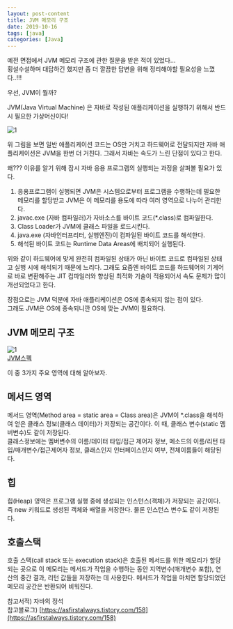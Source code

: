 ```yaml
---
layout: post-content
title: JVM 메모리 구조
date: 2019-10-16
tags: [java]
categories: [Java]
---
```


예전 면접에서 JVM 메모리 구조에 관한 질문을 받은 적이 있었다...    
횡설수설하며 대답하긴 했지만 좀 더 깔끔한 답변을 위해 정리해야할 필요성을 느꼈다..!!!    

우선, JVM이 뭘까?

JVM(Java Virtual Machine) 은 자바로 작성된 애플리케이션을 실행하기 위해서 반드시 필요한 가상머신이다!

![1](/assets/images/2019-10-16-img/memory01.png)    <br/> 

위 그림을 보면 일반 애플리케이션 코드는 OS만 거치고 하드웨어로 전달되지만 자바 애플리케이션은 JVM을 한번 더 거친다. 
그래서 자바는 속도가 느린 단점이 있다고 한다.

왜??? 이유를 알기 위해 잠시 자바 응용 프로그램의 실행되는 과정을 살펴볼 필요가 있다. 
   
1. 응용프로그램이 실행되면 JVM은 시스템으로부터 프로그램을 수행하는데 필요한 메모리를 할당받고 JVM은 이 메모리를 용도에 따라 여러 영역으로 나누어 관리한다.
2. javac.exe (자바 컴파일러)가 자바소스를 바이트 코드(*.class)로 컴파일한다.
3. Class Loader가 JVM에 클래스 파일을 로드시킨다.
4. java.exe (자바인터프리터, 실행엔진)이 컴파일된 바이트 코드를 해석한다.
5. 해석된 바이트 코드는 Runtime Data Areas에 배치되어 실행된다.

위와 같이 하드웨어에 맞게 완전히 컴파일된 상태가 아닌 바이트 코드로 컴파일된 상태고 실행 시에 해석되기 때문에 느리다. 
그래도 요즘엔 바이트 코드를 하드웨어의 기계어로 바로 변환해주는 JIT 컴파일러와 향상된 최적화 기술이 적용되어서 속도 문제가 많이 개선되었다고 한다.

장점으로는 JVM 덕분에 자바 애플리케이션은 OS에 종속되지 않는 점이 있다.    
그래도 JVM은 OS에 종속되니깐 OS에 맞는 JVM이 필요하다.

## JVM 메모리 구조

![1](/assets/images/2019-10-16-img/JvmSpec7.png)    <br/> 
[JVM스펙](https://ko.wikipedia.org/wiki/자바_가상_머신)

이 중 3가지 주요 영역에 대해 알아보자.

## 메서드 영역
메서드 영역(Method area = static area = Class area)은 JVM이 *.class을 해석하여 얻은 클래스 정보(클래스 데이터)가 저장되는 공간이다. 이 때, 클래스 변수(static 멤버변수)도 같이 저장된다.     
클래스정보에는 멤버변수의 이름/데이터 타입/접근 제어자 정보, 메소드의 이름/리턴 타입/매개변수/접근제어자 정보, 클래스인지 인터페이스인지 여부, 전체이름들이 해당된다.

## 힙
힙(Heap) 영역은 프로그램 실행 중에 생성되는 인스턴스(객체)가 저장되는 공간이다.    
즉 new 키워드로 생성된 객체와 배열을 저장한다. 물론 인스턴스 변수도 같이 저장된다.

## 호출스택
호출 스택(call stack 또는 execution stack)은 호출된 메서드를 위한 메모리가 할당되는 곳으로 이 메모리는 메서드가 작업을 수행하는 동안 지역변수(매개변수 포함), 연산의 중간 결과, 리턴 값들을 저장하는 데 사용한다. 메서드가 작업을 마치면 할당되었던 메모리 공간은 반환되어 비워진다.


참고서적) 자바의 정석    
참고블로그) [https://asfirstalways.tistory.com/158](https://asfirstalways.tistory.com/158)